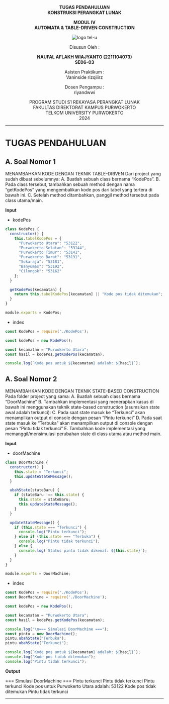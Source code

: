 <div align="center">

**TUGAS PENDAHULUAN**  
**KONSTRUKSI PERANGKAT LUNAK**

**MODUL IV**  
**AUTOMATA & TABLE-DRIVEN CONSTRUCTION**

![logo tel-u](https://github.com/user-attachments/assets/3a44181d-9c92-47f6-8cf0-87755117fd99)

Disusun Oleh :

**NAUFAL AFLAKH WIAJYANTO (2211104073)**  
**SE06-03**

Asisten Praktikum :  
Vaninside
rizqiiirz

Dosen Pengampu :  
riyandwwi

PROGRAM STUDI S1 REKAYASA PERANGKAT LUNAK  
FAKULTAS DIREKTORAT KAMPUS PURWOKERTO  
TELKOM UNIVERSITY PURWOKERTO  
2024

</div>

---

# TUGAS PENDAHULUAN

## A. Soal Nomor 1

MENAMBAHKAN KODE DENGAN TEKNIK TABLE-DRIVEN
Dari project yang sudah dibuat sebelumnya:
A. Buatlah sebuah class bernama “KodePos”.
B. Pada class tersebut, tambahkan sebuah method dengan nama “getKodePos” yang
mengembalikan kode pos dari tabel yang tertera di bawah ini.
C. Setelah method ditambahkan, panggil method tersebut pada class utama/main.

**Input**

- kodePos

```js
class KodePos {
  constructor() {
    this.tabelKodePos = {
      "Purwokerto Utara": "53122",
      "Purwokerto Selatan": "53144",
      "Purwokerto Timur": "53141",
      "Purwokerto Barat": "53131",
      "Sokaraja": "53181",
      "Banyumas": "53192",
      "Cilongok": "53162"
    };
  }

  getKodePos(kecamatan) {
    return this.tabelKodePos[kecamatan] || "Kode pos tidak ditemukan";
  }
}

module.exports = KodePos;
```

- index

```js
const KodePos = require('./KodePos');

const kodePos = new KodePos();

const kecamatan = "Purwokerto Utara";
const hasil = kodePos.getKodePos(kecamatan);

console.log(`Kode pos untuk ${kecamatan} adalah: ${hasil}`);
```

## A. Soal Nomor 2

  MENAMBAHKAN KODE DENGAN TEKNIK STATE-BASED CONSTRUCTION
  Pada folder project yang sama:
  A. Buatlah sebuah class bernama “DoorMachine”
  B. Tambahkan implementasi yang menerapkan kasus di bawah ini menggunakan
  teknik state-based construction (asumsikan state awal adalah terkunci):
  C. Pada saat state masuk ke “Terkunci” akan menampilkan output di console dengan
  pesan “Pintu terkunci”
  D. Pada saat state masuk ke “Terbuka” akan menampilkan output di console dengan
  pesan “Pintu tidak terkunci”
  E. Tambahkan kode implementasi yang memanggil/mensimulasi perubahan state di
  class utama atau method main.

**Input**

- doorMachine

```js
class DoorMachine {
  constructor() {
    this.state = "Terkunci";
    this.updateStateMessage();
  }

  ubahState(stateBaru) {
    if (stateBaru !== this.state) {
      this.state = stateBaru;
      this.updateStateMessage();
    }
  }

  updateStateMessage() {
    if (this.state === "Terkunci") {
      console.log("Pintu terkunci");
    } else if (this.state === "Terbuka") {
      console.log("Pintu tidak terkunci");
    } else {
      console.log(`Status pintu tidak dikenal: ${this.state}`);
    }
  }
}

module.exports = DoorMachine;
```

- index

```js
const KodePos = require('./KodePos');
const DoorMachine = require('./DoorMachine');

const kodePos = new KodePos();

const kecamatan = "Purwokerto Utara";
const hasil = kodePos.getKodePos(kecamatan);

console.log("\n=== Simulasi DoorMachine ===");
const pintu = new DoorMachine();          
pintu.ubahState("Terbuka");             
pintu.ubahState("Terkunci"); 

console.log(`Kode pos untuk ${kecamatan} adalah: ${hasil}`);
console.log("Kode pos tidak ditemukan");
console.log("Pintu tidak terkunci"); 
```

**Output**

=== Simulasi DoorMachine ===
Pintu terkunci
Pintu tidak terkunci
Pintu terkunci
Kode pos untuk Purwokerto Utara adalah: 53122
Kode pos tidak ditemukan
Pintu tidak terkunci

---
